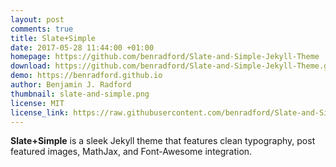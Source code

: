 ```yaml
---
layout: post
comments: true
title: Slate+Simple
date: 2017-05-28 11:44:00 +01:00
homepage: https://github.com/benradford/Slate-and-Simple-Jekyll-Theme
download: https://github.com/benradford/Slate-and-Simple-Jekyll-Theme.git
demo: https://benradford.github.io
author: Benjamin J. Radford
thumbnail: slate-and-simple.png
license: MIT
license_link: https://raw.githubusercontent.com/benradford/Slate-and-Simple-Jekyll-Theme/refs/heads/master/LICENSE
---
```


**Slate+Simple** is a sleek Jekyll theme that features clean typography, post featured images, MathJax, and Font-Awesome integration.
